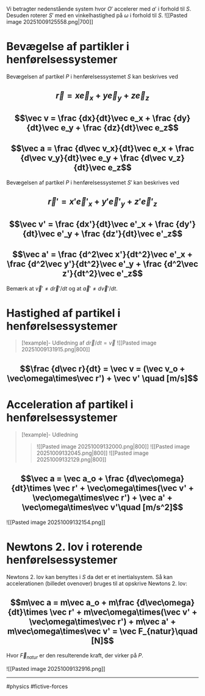 Vi betragter nedenstående system hvor $O'$ accelerer med $a'$ i forhold til $S$. Desuden roterer $S'$ med en vinkelhastighed på $\omega$ i forhold til $S$.
![[Pasted image 20251009125558.png|700]]

# Bevægelse af partikler i henførelsessystemer
Bevægelsen af partikel $P$ i henførelsessystemet $S$ kan beskrives ved
## $$ \vec r = x\vec e_x + y\vec e_y + z\vec e_z$$
## $$\vec v = \frac {dx}{dt}\vec e_x + \frac {dy}{dt}\vec e_y + \frac {dz}{dt}\vec e_z$$
## $$\vec a = \frac {d\vec v_x}{dt}\vec e_x + \frac {d\vec v_y}{dt}\vec e_y + \frac {d\vec v_z}{dt}\vec e_z$$
Bevægelsen af partikel $P$ i henførelsessystemet $S'$ kan beskrives ved
## $$ \vec r' = x'\vec e'_x + y'\vec e'_y + z'\vec e'_z$$
## $$\vec v' = \frac {dx'}{dt}\vec e'_x + \frac {dy'}{dt}\vec e'_y + \frac {dz'}{dt}\vec e'_z$$
## $$\vec a' = \frac {d^2\vec x'}{dt^2}\vec e'_x + \frac {d^2\vec y'}{dt^2}\vec e'_y + \frac {d^2\vec z'}{dt^2}\vec e'_z$$
Bemærk at $\vec v' \neq d\vec r'/{dt}$ og at $\vec a' \neq d\vec v'/dt$.

# Hastighed af partikel i henførelsessystemer
> [!example]- Udledning af $d\vec r/dt = \vec v$
> ![[Pasted image 20251009131915.png|800]]
## $$\frac {d\vec r}{dt} = \vec v = (\vec v_o + \vec\omega\times\vec r') + \vec v' \quad [m/s]$$

# Acceleration af partikel i henførelsessystemer
> [!example]- Udledning
> >![[Pasted image 20251009132000.png|800]]
>![[Pasted image 20251009132045.png|800]]
>![[Pasted image 20251009132129.png|800]]

## $$\vec a = \vec a_o + \frac {d\vec\omega}{dt}\times \vec r' + \vec\omega\times(\vec v' + \vec\omega\times\vec r') + \vec a' + \vec\omega\times\vec v'\quad [m/s^2]$$

![[Pasted image 20251009132154.png]]


# Newtons 2. lov i roterende henførelsessystemer
Newtons 2. lov kan benyttes i $S$ da det er et inertialsystem. Så kan accelerationen (billedet ovenover) bruges til at opskrive Newtons 2. lov:
## $$m\vec a = m\vec a_o + m\frac {d\vec\omega}{dt}\times \vec r' + m\vec\omega\times(\vec v' + \vec\omega\times\vec r') + m\vec a' + m\vec\omega\times\vec v' = \vec F_{natur}\quad [N]$$
Hvor $\vec F_{natur}$ er den resulterende kraft, der virker på $P$.

![[Pasted image 20251009132916.png]]


---
#physics #fictive-forces